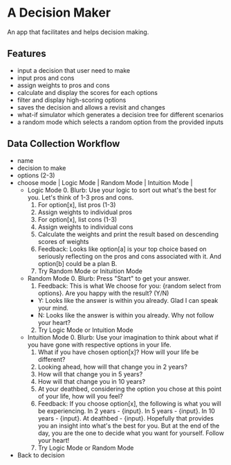 # A Decision Maker

An app that facilitates and helps decision making. 

## Features
- input a decision that user need to make
- input pros and cons
- assign weights to pros and cons
- calculate and display the scores for each options
- filter and display high-scoring options
- saves the decision and allows a revisit and changes
- what-if simulator which generates a decision tree for different scenarios
- a random mode which selects a random option from the provided inputs

## Data Collection Workflow
- name 
- decision to make
- options (2-3)
- choose mode
    | Logic Mode | Random Mode | Intuition Mode |
    - Logic Mode
        0. Blurb: Use your logic to sort out what's the best for you. Let's think of 1-3 pros and cons. 
        1. For option[x], list pros (1-3)
        2. Assign weights to individual pros
        3. For option[x], list cons (1-3)
        4. Assign weights to individual cons
        5. Calculate the weights and print the result based on descending scores of weights
        6. Feedback: Looks like option[a] is your top choice based on seriously reflecting on the pros and cons associated with it. And option[b] could be a plan B.
        7. Try Random Mode or Inituition Mode
    - Random Mode 
        0. Blurb: Press "Start" to get your answer.
        1. Feedback: This is what We choose for you: {random select from options}. Are you happy with the result? (Y/N)
        - Y: Looks like the answer is within you already. Glad I can speak your mind.
        - N: Looks like the answer is within you already. Why not follow your heart?
        2. Try Logic Mode or Intuition Mode
    - Intuition Mode
        0. Blurb: Use your imagination to think about what if you have gone with respective options in your life.
        1. What if you have chosen option[x]? How will your life be different?
        2. Looking ahead, how will that change you in 2 years? 
        3. How will that change you in 5 years? 
        4. How will that change you in 10 years? 
        5. At your deathbed, considering the option you chose at this point of your life, how will you feel?
        6. Feedback: If you choose option[x], the following is what you will be experiencing. In 2 years - {input}. In 5 years - {input}. In 10 years - {input}. At deathbed - {input}. Hopefully that provides you an insight into what's the best for you. But at the end of the day, you are the one to decide what you want for yourself. Follow your heart!
        7. Try Logic Mode or Random Mode
- Back to decision